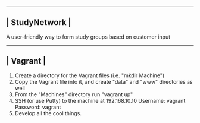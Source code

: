 ----------------
| StudyNetwork |
----------------
A user-friendly way to form study groups based on customer input


-----------
| Vagrant |
-----------
1. Create a directory for the Vagrant files (i.e. "mkdir Machine")
2. Copy the Vagrant file into it, and create "data" and "www" directories as well
3. From the "Machines" directory run "vagrant up"
4. SSH (or use Putty) to the machine at 192.168.10.10
	Username: vagrant
	Password: vagrant
5. Develop all the cool things. 